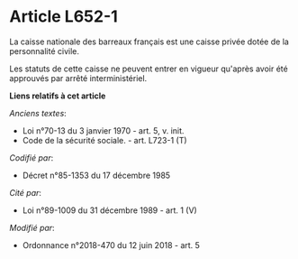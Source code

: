 # Article L652-1

La caisse nationale des barreaux français est une caisse privée dotée de la personnalité civile.

Les statuts de cette caisse ne peuvent entrer en vigueur qu'après avoir été approuvés par arrêté interministériel.

**Liens relatifs à cet article**

_Anciens textes_:

  - Loi n°70-13 du 3 janvier 1970 - art. 5, v. init.
  - Code de la sécurité sociale. - art. L723-1 (T)

_Codifié par_:

  - Décret n°85-1353 du 17 décembre 1985

_Cité par_:

  - Loi n°89-1009 du 31 décembre 1989 - art. 1 (V)

_Modifié par_:

  - Ordonnance n°2018-470 du 12 juin 2018 - art. 5
